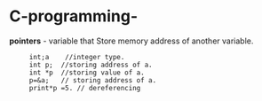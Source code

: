 # C-programming-
**pointers** - variable that Store memory address of another variable.

         int;a    //integer type.                    
         int p;  //storing address of a.                        
         int *p  //storing value of a.      
         p=&a;   // storing address of a.
         print*p =5. // dereferencing 



         
